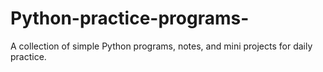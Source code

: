 # Python-practice-programs-
A collection of simple Python programs, notes, and mini projects for daily practice.

